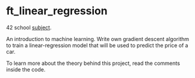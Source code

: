 # ft_linear_regression

42 school [subject](https://cdn.intra.42.fr/pdf/pdf/60830/en.subject.pdf).

An introduction to machine learning. Write own gradient descent algorithm to train a linear-regression model that will be used to predict the price of a car.

To learn more about the theory behind this project, read the comments inside the code.
